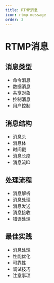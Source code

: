 ```yaml
---
title: RTMP消息
icon: rtmp-message
order: 3
---
```


# RTMP消息

## 消息类型
- 命令消息
- 数据消息
- 共享对象
- 控制消息
- 用户控制

## 消息结构
- 消息头
- 消息体
- 时间戳
- 消息长度
- 消息流ID

## 处理流程
- 消息解析
- 消息处理
- 消息发送
- 消息接收
- 错误处理

## 最佳实践
- 消息处理
- 性能优化
- 可靠性
- 调试技巧
- 注意事项
